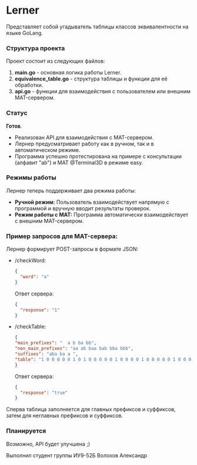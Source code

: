 # Lerner
Представляет собой угадыватель таблицы классов эквивалентности на языке GoLang.

### Структура проекта
Проект состоит из следующих файлов:
1. **main.go** - основная логика работы Lerner.
2. **equivalence_table.go** - структура таблицы и функции для её обработки.
3. **api.go** - функции для взаимодействия с пользователем или внешним MAT-сервером.

### Статус
**Готов**.
- Реализован API для взаимодействия с MAT-сервером.
- Лернер предусматривает работу как в ручном, так и в автоматическом режиме.
- Программа успешно протестирована на примере с консультации (алфавит "ab") и MAT @Terminal3D в режиме easy.

### Режимы работы
Лернер теперь поддерживает два режима работы:
- **Ручной режим:** Пользователь взаимодействует напрямую с программой и вручную вводит результаты проверок.
- **Режим работы с MAT:** Программа автоматически взаимодействует с внешним MAT-сервером.

### Пример запросов для MAT-сервера:
Лернер формирует POST-запросы в формате JSON:
- /checkWord:
  ```json
  {
    "word": "a"
  }
  ```
  Ответ сервера:
  ```json
  {
    "response": "1"
  }
  ```
- /checkTable:
  ```json
  {
  "main_prefixes": "  a b ba bb",
  "non_main_prefixes": "aa ab baa bab bba bbb",
  "suffixes": "aba ba a ",
  "table": "1 0 0 0 0 0 1 0 1 0 0 0 0 0 1 0 0 0 0 1 0 0 0 0 0 1 0 0 0 0 0 0 0 0 0 0"
  }
  ```
  Ответ сервера:
  ```json
  {
    "response": "true"
  }
  ```
Сперва таблица заполняется для главных префиксов и суффиксов, затем для неглавных префиксов и суффиксов.

### Планируется
Возможно, API будет улучшена ;)

Выполнил студент группы ИУ9-52Б Волохов Александр
